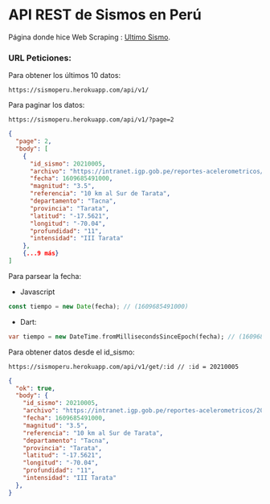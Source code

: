 # API REST de Sismos en Perú

Página donde hice Web Scraping : [Ultimo Sismo](https://ultimosismo.igp.gob.pe/).

###  URL Peticiones: 

Para obtener los últimos 10 datos:

```http
https://sismoperu.herokuapp.com/api/v1/
```

Para paginar los datos: 

```http
https://sismoperu.herokuapp.com/api/v1/?page=2
```

```json
{
  "page": 2,
  "body": [
    {
      "id_sismo": 20210005,
      "archivo": "https://intranet.igp.gob.pe/reportes-acelerometricos/20210812.pdf",
      "fecha": 1609685491000,
      "magnitud": "3.5",
      "referencia": "10 km al Sur de Tarata",
      "departamento": "Tacna",
      "provincia": "Tarata",
      "latitud": "-17.5621",
      "longitud": "-70.04",
      "profundidad": "11",
      "intensidad": "III Tarata"
    },
    {...9 más}
]
```

Para parsear la fecha:

- Javascript

```javascript
const tiempo = new Date(fecha); // (1609685491000)
```

- Dart:

```dart
var tiempo = new DateTime.fromMillisecondsSinceEpoch(fecha); // (1609685491000)
```



Para obtener datos desde el id_sismo: 

```http
https://sismoperu.herokuapp.com/api/v1/get/:id // :id = 20210005
```

```json
{
  "ok": true,
  "body": {
	"id_sismo": 20210005,
	"archivo": "https://intranet.igp.gob.pe/reportes-acelerometricos/20210812.pdf",
    "fecha": 1609685491000,
	"magnitud": "3.5",
	"referencia": "10 km al Sur de Tarata",
	"departamento": "Tacna",
	"provincia": "Tarata",
	"latitud": "-17.5621",
	"longitud": "-70.04",
	"profundidad": "11",
	"intensidad": "III Tarata"
  },
}
```

